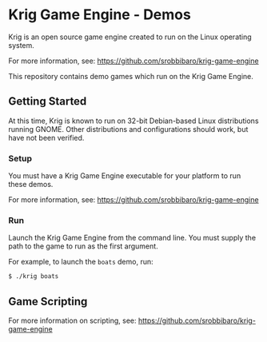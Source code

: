 Krig Game Engine - Demos
========================

Krig is an open source game engine created to run on the Linux operating system.

For more information, see: https://github.com/srobbibaro/krig-game-engine

This repository contains demo games which run on the Krig Game Engine.

## Getting Started

At this time, Krig is known to run on 32-bit Debian-based Linux
distributions running GNOME. Other distributions and configurations should work,
but have not been verified.

### Setup

You must have a Krig Game Engine executable for your platform to run these demos.

For more information, see: https://github.com/srobbibaro/krig-game-engine

### Run

Launch the Krig Game Engine from the command line. You must supply the path to the game to run as the first argument.

For example, to launch the `boats` demo, run:

```bash
$ ./krig boats
```

## Game Scripting

For more information on scripting, see: https://github.com/srobbibaro/krig-game-engine
